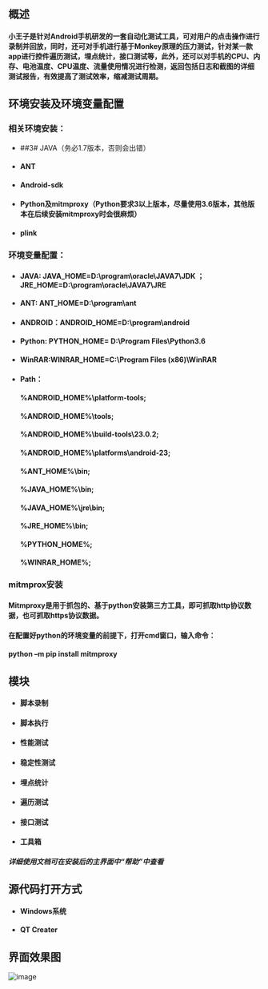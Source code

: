 ## 概述
#### 小王子是针对Android手机研发的一套自动化测试工具，可对用户的点击操作进行录制并回放，同时，还可对手机进行基于Monkey原理的压力测试，针对某一款app进行控件遍历测试，埋点统计，接口测试等，此外，还可以对手机的CPU、内存、电池温度、CPU温度、流量使用情况进行检测，返回包括日志和截图的详细测试报告，有效提高了测试效率，缩减测试周期。

## 环境安装及环境变量配置
### 相关环境安装： 
- ##3# JAVA（务必1.7版本，否则会出错）
- #### ANT
- #### Android-sdk
- #### Python及mitmproxy（Python要求3以上版本，尽量使用3.6版本，其他版本在后续安装mitmproxy时会很麻烦）
- #### plink

### 环境变量配置：
- #### JAVA: JAVA_HOME=D:\program\oracle\JAVA7\JDK ； JRE_HOME=D:\program\oracle\JAVA7\JRE
- #### ANT: ANT_HOME=D:\program\ant
- #### ANDROID：ANDROID_HOME=D:\program\android
- #### Python: PYTHON_HOME= D:\Program Files\Python3.6
- #### WinRAR:WINRAR_HOME=C:\Program Files (x86)\WinRAR
- #### Path：
    #### %ANDROID_HOME%\platform-tools;
    #### %ANDROID_HOME%\tools;
    #### %ANDROID_HOME%\build-tools\23.0.2;
    #### %ANDROID_HOME%\platforms\android-23;
    #### %ANT_HOME%\bin;
    #### %JAVA_HOME%\bin;
    #### %JAVA_HOME%\jre\bin;
    #### %JRE_HOME%\bin;
    #### %PYTHON_HOME%;
    #### %WINRAR_HOME%;

### mitmprox安装

#### Mitmproxy是用于抓包的、基于python安装第三方工具，即可抓取http协议数据，也可抓取https协议数据。

#### 在配置好python的环境变量的前提下，打开cmd窗口，输入命令：
#### python –m pip install mitmproxy

## 模块
- #### 脚本录制
- #### 脚本执行
- #### 性能测试
- #### 稳定性测试
- #### 埋点统计
- #### 遍历测试
- #### 接口测试
- #### 工具箱

#### *详细使用文档可在安装后的主界面中“帮助”中查看*

## 源代码打开方式
- #### Windows系统
- #### QT Creater

## 界面效果图
![image](https://github.com/chorushe/princekin/blob/master/image-folder/princekin.png)
